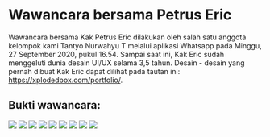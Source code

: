 # Wawancara bersama Petrus Eric

Wawancara bersama Kak Petrus Eric dilakukan oleh salah satu anggota kelompok kami Tantyo Nurwahyu T melalui aplikasi Whatsapp pada Minggu, 27 September 2020, pukul 16.54. Sampai saat ini, Kak Eric sudah menggeluti dunia desain UI/UX selama 3,5 tahun. Desain - desain yang pernah dibuat Kak Eric dapat dilihat pada tautan ini: https://xplodedbox.com/portfolio/. 

## Bukti wawancara:

![](https://github.com/FarhanHP/Tugas-Interaksi-Manusia-dan-Komputer-113/blob/master/Task%202/interview%201/interview1.jpg)
![](https://github.com/FarhanHP/Tugas-Interaksi-Manusia-dan-Komputer-113/blob/master/Task%202/interview%201/interview2.jpg)
![](https://github.com/FarhanHP/Tugas-Interaksi-Manusia-dan-Komputer-113/blob/master/Task%202/interview%201/interview3.jpg)
![](https://github.com/FarhanHP/Tugas-Interaksi-Manusia-dan-Komputer-113/blob/master/Task%202/interview%201/interview4.jpg)
![](https://github.com/FarhanHP/Tugas-Interaksi-Manusia-dan-Komputer-113/blob/master/Task%202/interview%201/interview5.jpg)
![](https://github.com/FarhanHP/Tugas-Interaksi-Manusia-dan-Komputer-113/blob/master/Task%202/interview%201/interview6.jpg)
![](https://github.com/FarhanHP/Tugas-Interaksi-Manusia-dan-Komputer-113/blob/master/Task%202/interview%201/interview7.jpg)
![](https://github.com/FarhanHP/Tugas-Interaksi-Manusia-dan-Komputer-113/blob/master/Task%202/interview%201/interview8.jpg)
![](https://github.com/FarhanHP/Tugas-Interaksi-Manusia-dan-Komputer-113/blob/master/Task%202/interview%201/interview9.jpg)
